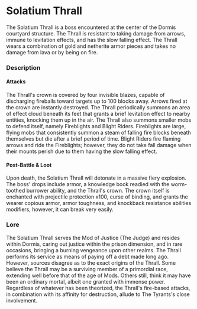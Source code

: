 # Solatium Thrall

The Solatium Thrall is a boss encountered at the center of the Dormis courtyard structure. The Thrall is resistant to taking damage from arrows, immune to levitation effects, and has the slow falling effect. The Thrall wears a combination of gold and netherite armor pieces and takes no damage from lava or by being on fire.

### Description

#### Attacks

The Thrall's crown is covered by four invisible blazes, capable of discharging fireballs toward targets up to 100 blocks away. Arrows fired at the crown are instantly destroyed. The Thrall periodically summons an area of effect cloud beneath its feet that grants a brief levitation effect to nearby entities, knocking them up in the air. The Thrall also summons smaller mobs to defend itself, namely Fireblights and Blight Riders. Fireblights are large, flying mobs that consistently summon a steam of falling fire blocks beneath themselves but die after a brief period of time. Blight Riders fire flaming arrows and ride the Fireblights; however, they do not take fall damage when their mounts perish due to them having the slow falling effect.

#### Post-Battle & Loot

Upon death, the Solatium Thrall will detonate in a massive fiery explosion. The boss' drops include armor, a knowledge book readied with the worm-toothed burrower ability, and the Thrall's crown. The crown itself is enchanted with projectile protection x100, curse of binding, and grants the wearer copious armor, armor toughness, and knockback resistance abilities modifiers, however, it can break very easily.

### Lore

The Solatium Thrall serves the Mod of Justice (The Judge) and resides within Dormis, caring out justice within the prison dimension, and in rare occasions, bringing a burning vengeance upon other realms. The Thrall performs its service as means of paying off a debt made long ago. However, sources disagree as to the exact origins of the Thrall. Some believe the Thrall may be a surviving member of a primordial race, extending well before that of the age of Mods. Others still, think it may have been an ordinary mortal, albeit one granted with immense power. Regardless of whatever has been theorized, the Thrall's fire-based attacks, in combination with its affinity for destruction, allude to The Tyrants's close involvement.

